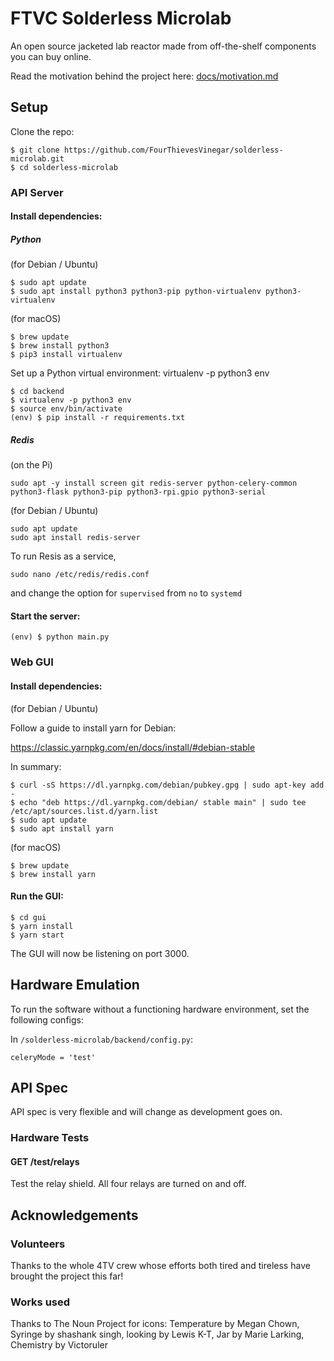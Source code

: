 # FTVC Solderless Microlab

An open source jacketed lab reactor made from off-the-shelf components you can buy online.

Read the motivation behind the project here: [docs/motivation.md](docs/motivation.md)

## Setup

Clone the repo:

```text
$ git clone https://github.com/FourThievesVinegar/solderless-microlab.git
$ cd solderless-microlab
```

### API Server

#### Install dependencies:

##### Python

(for Debian / Ubuntu)

```text
$ sudo apt update
$ sudo apt install python3 python3-pip python-virtualenv python3-virtualenv
```

(for macOS)

```text
$ brew update
$ brew install python3
$ pip3 install virtualenv
```

Set up a Python virtual environment:
virtualenv -p python3 env

```text
$ cd backend
$ virtualenv -p python3 env
$ source env/bin/activate
(env) $ pip install -r requirements.txt
```

##### Redis

(on the Pi)

```text
sudo apt -y install screen git redis-server python-celery-common python3-flask python3-pip python3-rpi.gpio python3-serial

```

(for Debian / Ubuntu)

```text
sudo apt update
sudo apt install redis-server
```

To run Resis as a service,

```text
sudo nano /etc/redis/redis.conf
```

and change the option for `supervised` from `no` to `systemd`

#### Start the server:

```text
(env) $ python main.py
```

### Web GUI

#### Install dependencies:

(for Debian / Ubuntu)

Follow a guide to install yarn for Debian:

https://classic.yarnpkg.com/en/docs/install/#debian-stable

In summary:

```text
$ curl -sS https://dl.yarnpkg.com/debian/pubkey.gpg | sudo apt-key add -
$ echo "deb https://dl.yarnpkg.com/debian/ stable main" | sudo tee /etc/apt/sources.list.d/yarn.list
$ sudo apt update
$ sudo apt install yarn
```

(for macOS)

```text
$ brew update
$ brew install yarn
```

#### Run the GUI:

```text
$ cd gui
$ yarn install
$ yarn start
```

The GUI will now be listening on port 3000.

## Hardware Emulation

To run the software without a functioning hardware environment, set the following configs:

In `/solderless-microlab/backend/config.py`:

```
celeryMode = 'test'
```

## API Spec

API spec is very flexible and will change as development goes on.

### Hardware Tests

#### GET /test/relays

Test the relay shield. All four relays are turned on and off.

## Acknowledgements

### Volunteers

Thanks to the whole 4TV crew whose efforts both tired and tireless have brought the project this far!

### Works used

Thanks to The Noun Project for icons: Temperature by Megan Chown, Syringe by shashank singh, looking by Lewis K-T, Jar by Marie Larking, Chemistry by Victoruler

